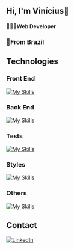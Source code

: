 ## Hi, I'm Vinícius👋

#### 🧑🏻‍💻Web Developer
### 🔰From Brazil

## Technologies
### Front End
[![My Skills](https://skillicons.dev/icons?i=html,css,javascript,react,nextjs,typescript)](https://skillicons.dev)

### Back End
[![My Skills](https://skillicons.dev/icons?i=nodejs,express,typescript,postgres,mongodb)](https://skillicons.dev)

### Tests
[![My Skills](https://skillicons.dev/icons?i=cypress,jest)](https://skillicons.dev)

### Styles
[![My Skills](https://skillicons.dev/icons?i=tailwind,bootstrap)](https://skillicons.dev)

### Others
[![My Skills](https://skillicons.dev/icons?i=docker,git,gcp,rabbitmq)](https://skillicons.dev)

## Contact
[![LinkedIn](https://skillicons.dev/icons?i=linkedin)](https://www.linkedin.com/in/vinícius-irikawa/)
